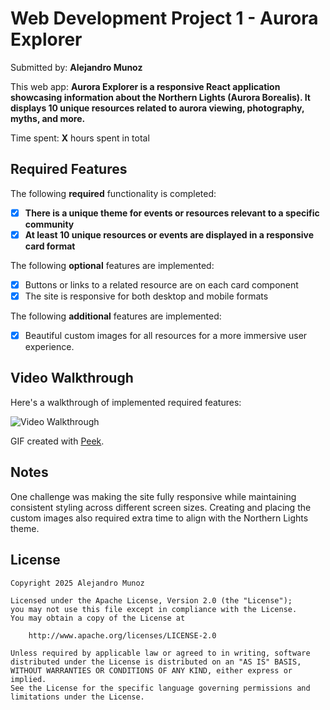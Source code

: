 # Web Development Project 1 - Aurora Explorer

Submitted by: **Alejandro Munoz**

This web app: **Aurora Explorer is a responsive React application showcasing information about the Northern Lights (Aurora Borealis). It displays 10 unique resources related to aurora viewing, photography, myths, and more.**

Time spent: **X** hours spent in total

## Required Features

The following **required** functionality is completed:

- [x] **There is a unique theme for events or resources relevant to a specific community**
- [x] **At least 10 unique resources or events are displayed in a responsive card format**

The following **optional** features are implemented:

- [x] Buttons or links to a related resource are on each card component
- [x] The site is responsive for both desktop and mobile formats

The following **additional** features are implemented:

* [x] Beautiful custom images for all resources for a more immersive user experience.

## Video Walkthrough

Here's a walkthrough of implemented required features:

![Video Walkthrough](https://i.imgur.com/Ko0jC6G.gif)

GIF created with [Peek](https://github.com/phw/peek).

## Notes

One challenge was making the site fully responsive while maintaining consistent styling across different screen sizes. Creating and placing the custom images also required extra time to align with the Northern Lights theme.

## License

    Copyright 2025 Alejandro Munoz

    Licensed under the Apache License, Version 2.0 (the "License");
    you may not use this file except in compliance with the License.
    You may obtain a copy of the License at

        http://www.apache.org/licenses/LICENSE-2.0

    Unless required by applicable law or agreed to in writing, software
    distributed under the License is distributed on an "AS IS" BASIS,
    WITHOUT WARRANTIES OR CONDITIONS OF ANY KIND, either express or implied.
    See the License for the specific language governing permissions and
    limitations under the License.
